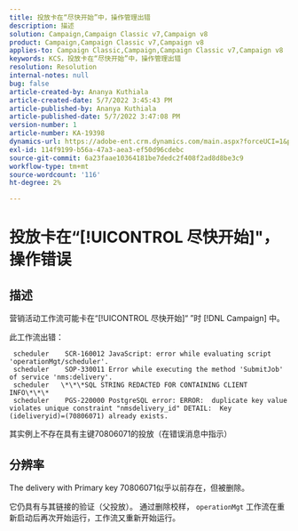 ```yaml
---
title: 投放卡在“尽快开始”中，操作管理出错
description: 描述
solution: Campaign,Campaign Classic v7,Campaign v8
product: Campaign,Campaign Classic v7,Campaign v8
applies-to: Campaign Classic,Campaign,Campaign Classic v7,Campaign v8
keywords: KCS，投放卡在“尽快开始”中，操作管理出错
resolution: Resolution
internal-notes: null
bug: false
article-created-by: Ananya Kuthiala
article-created-date: 5/7/2022 3:45:43 PM
article-published-by: Ananya Kuthiala
article-published-date: 5/7/2022 3:47:08 PM
version-number: 1
article-number: KA-19398
dynamics-url: https://adobe-ent.crm.dynamics.com/main.aspx?forceUCI=1&pagetype=entityrecord&etn=knowledgearticle&id=d14b53bd-1cce-ec11-a7b5-0022480a8e40
exl-id: 114f9199-b56a-47a3-aea3-ef50d96cdebc
source-git-commit: 6a23faae10364181be7dedc2f408f2ad8d8be3c9
workflow-type: tm+mt
source-wordcount: '116'
ht-degree: 2%

---
```


# 投放卡在“[!UICONTROL 尽快开始]&quot;，操作错误

## 描述


营销活动工作流可能卡在“[!UICONTROL 尽快开始]“ ”时 [!DNL Campaign] 中。



此工作流出错：

```
 scheduler    SCR-160012 JavaScript: error while evaluating script 'operationMgt/scheduler'.
 scheduler    SOP-330011 Error while executing the method 'SubmitJob' of service 'nms:delivery'.
 scheduler   \*\*\*SQL STRING REDACTED FOR CONTAINING CLIENT INFO\*\*\*
 scheduler    PGS-220000 PostgreSQL error: ERROR:  duplicate key value violates unique constraint "nmsdelivery_id" DETAIL:  Key (ideliveryid)=(70806071) already exists.
```

其实例上不存在具有主键70806071的投放（在错误消息中指示）


## 分辨率


The delivery with Primary key 70806071似乎以前存在，但被删除。

它仍具有与其链接的验证（父投放）。 通过删除校样， `operationMgt` 工作流在重新启动后再次开始运行，工作流又重新开始运行。
